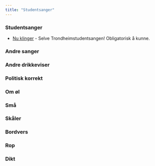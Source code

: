 ```yaml
---
title: "Studentsanger"
---
```


### Studentsanger
-  [Nu klinger](/wiki/online/info/sosialt-og-okonomisk/studentsanger/_create/) - Selve Trondheimstudentsangen! Obligatorisk å kunne.

### Andre sanger

### Andre drikkeviser

### Politisk korrekt

### Om øl

### Små

### Skåler

### Bordvers

### Rop

### Dikt


